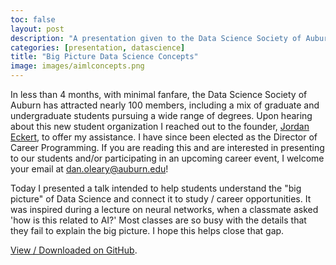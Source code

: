 ```yaml
---
toc: false
layout: post
description: "A presentation given to the Data Science Society of Auburn, a mix of undergraduate and graduate students interested in the field."
categories: [presentation, datascience]
title: "Big Picture Data Science Concepts"
image: images/aimlconcepts.png
---
```


In less than 4 months, with minimal fanfare, the Data Science Society of Auburn has attracted nearly 100 members, including a mix of graduate and undergraduate students pursuing a wide range of degrees. Upon hearing about this new student organization I reached out to the founder, [Jordan Eckert](https://twitter.com/jpeckert), to offer my assistance. I have since been elected as the Director of Career Programming. If you are reading this and are interested in presenting to our students and/or participating in an upcoming career event, I welcome your email at <dan.oleary@auburn.edu>!

Today I presented a talk intended to help students understand the "big picture" of Data Science and connect it to study / career opportunities. It was inspired during a lecture on neural networks, when a classmate asked 'how is this related to AI?' Most classes are so busy with the details that they fail to explain the big picture. I hope this helps close that gap.

<object width="100%" height="500px" data="https://docs.google.com/gview?embedded=true&url=https://olearydj.github.io/antisimplistic/docs/AI-MachineLearning-Web-2020-11-16.pdf"></object>

[View / Downloaded on GitHub](https://bit.ly/dssa-aiml-pdf).
